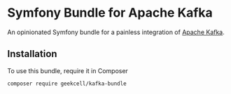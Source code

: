 # Symfony Bundle for Apache Kafka

An opinionated Symfony bundle for a painless integration of [Apache Kafka](https://kafka.apache.org/).

## Installation

To use this bundle, require it in Composer

```bash
composer require geekcell/kafka-bundle
```
